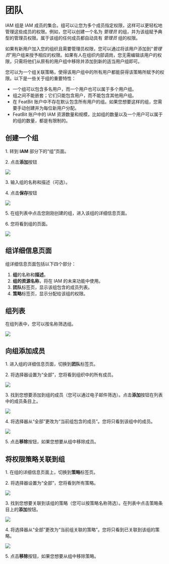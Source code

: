 
# 团队

IAM 组是 IAM 成员的集合。组可以让您为多个成员指定权限，这样可以更轻松地管理这些成员的权限。例如，您可以创建一个名为 _管理员_ 的组，并为该组赋予典型的管理员权限。属于该组的任何成员都自动具有 _管理员_ 组的权限。

如果有新用户加入您的组织且需要管理员权限，您可以通过将该用户添加到“_管理员_”用户组来授予相应的权限。如果有人在组织内部调岗，您无需编辑该用户的权限，只需将他们从原有的用户组中移除并添加到新的适当用户组即可。

您可以为一个组关联策略，使得该用户组中的所有用户都能获得该策略所赋予的权限。以下是一些关于组的重要特性：

* 一个组可以包含多名用户，而一个用户也可以属于多个用户组。
* 组之间不能嵌套；它们只能包含用户，而不能包含其他用户组。
* 在 FeatBit 账户中不存在默认包含所有用户的组。如果您想要这样的组，您需要手动创建并为每位新用户分配。
* FeatBit 账户中的 IAM 资源数量和规模，比如组的数量以及一个用户可以属于的组的数量，都是有限制的。

## 创建一个组

1\. 转到 **IAM** 部分下的“组”页面。

2\. 点击**添加**按钮

![](../iam/assets/groups/001.webp)

3\. 输入组的名称和描述（可选）。

4\. 点击**保存**按钮

![](../iam/assets/groups/002.webp)

5\. 在组列表中点击您刚刚创建的组，进入该组的详细信息页面。

6\. 您将看到组的页面。

![](../iam/assets/groups/003.webp)

## 组详细信息页面

组详细信息页面包括以下四个部分：

1. **组**的名称和**描述**。
2. **组的资源名称**，将在 IAM 的未来功能中使用。
3. **团队**标签页，显示该组包含的成员列表。
4. **策略**标签页，显示分配给该组的权限。

## 组列表

在组列表中，您可以按名称筛选组。

![](../iam/assets/groups/004.webp)

## 向组添加成员

1\. 进入组的详细信息页面，切换到**团队**标签页。

2\. 将选择器设置为“全部”，您将看到组织中的所有成员。

![](../iam/assets/groups/005.webp)

3\. 找到您想要添加到组的成员（您可以通过电子邮件筛选）。点击**添加**按钮在列表中的成员条目上。

![](../iam/assets/groups/006.webp)

4\. 将选择器从“全部”更改为“当前组包含的成员”。您将只看到该组中的成员。

![](../iam/assets/groups/007.webp)

5\. 点击**移除**按钮，如果您想要从组中移除成员。

## 将权限策略关联到组

1\. 在组的详细信息页面上，切换到**策略**标签页。

2\. 将选择器设置为“全部”，您将看到所有策略。

![](../iam/assets/groups/008.webp)

3\. 找到您想要关联到该组的策略（您可以按策略名称筛选）。在列表中点击策略条目上的**添加**按钮。

![](../iam/assets/groups/009.webp)

4\. 将选择器从“全部”更改为“当前组关联的策略”。您将只看到已关联到该组的策略。

![](../iam/assets/groups/010.webp)

5\. 点击**移除**按钮，如果您想要从组中移除策略。
